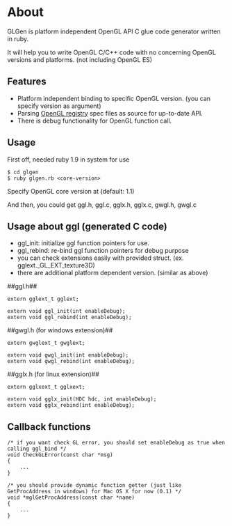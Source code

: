 About
============================

GLGen is platform independent OpenGL API C glue code generator written in ruby.

It will help you to write OpenGL C/C++ code with no concerning OpenGL versions and platforms. (not including OpenGL ES)

Features
----------------------------

* Platform independent binding to specific OpenGL version. (you can specify version as argument)
* Parsing [OpenGL registry](http://www.opengl.org/registry) spec files as source for up-to-date API.
* There is debug functionality for OpenGL function call.

Usage
----------------------------
First off, needed ruby 1.9 in system for use

	$ cd glgen
	$ ruby glgen.rb <core-version>

Specify OpenGL core version at <core-version> (default: 1.1)

And then, you could get ggl.h, ggl.c, gglx.h, gglx.c, gwgl.h, gwgl.c

Usage about ggl (generated C code)
----------------------------
* ggl_init: initialize ggl function pointers for use.
* ggl_rebind: re-bind ggl function pointers for debug purpose
* you can check extensions easily with provided struct. (ex. gglext._GL_EXT_texture3D)
* there are additional platform dependent version. (similar as above)

##ggl.h##

	extern gglext_t gglext;

	extern void ggl_init(int enableDebug);	
	extern void ggl_rebind(int enableDebug);

##gwgl.h (for windows extension)##

	extern gwglext_t gwglext;

	extern void gwgl_init(int enableDebug);	
	extern void gwgl_rebind(int enableDebug);

##gglx.h (for linux extension)##

	extern gglxext_t gglxext;

	extern void gglx_init(HDC hdc, int enableDebug);	
	extern void gglx_rebind(int enableDebug);

Callback functions
----------------------------
	/* if you want check GL error, you should set enableDebug as true when calling ggl_bind */
	void CheckGLError(const char *msg)
	{
    	... 
	}

	/* you should provide dynamic function getter (just like GetProcAddress in windows) for Mac OS X for now (0.1) */
	void *mglGetProcAddress(const char *name)
	{
    	...
	}
